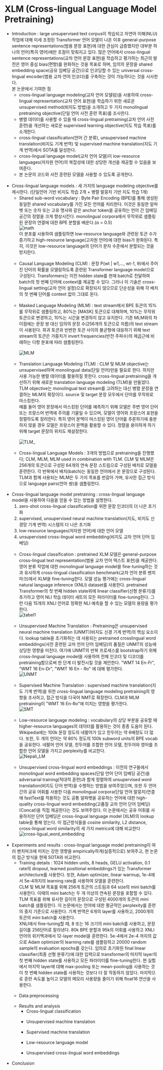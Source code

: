 # XLM (Cross-lingual Language Model Pretraining)

- Introduction : large unsupervised text corpus이 학습되고 자연어 이해(NLU) 작업에 대해 미세 조정된 Transformer 언어 모델이 나온 이후 general-purpose sentence representations(범용 문장 표현)에 대한 관심이 급증했지만 대부분 하나의 언어(특히 영어)에만 초점이 맞춰지고 있다.
많은 언어에서 cross-lingual sentence representations(교차 언어 문장 표현)을 학습하고 평가하는 최근의 발전은 영어 중심 bias(편향)를 완화하는 것을 목표로 하며, 임의의 문장을 shared embedding space(공유 임베딩 공간)으로 인코딩할 수 있는 universal cross-lingual encoder(범용 교차 언어 인코더)를 구축하는 것이 가능하다는 것을 시사한다. <br>
본 논문에서 기여한 점
  - cross-lingual language modeling(교차 언어 모델링)을 사용하여 cross-lingual representation(교차 언어 표현)을 학습하기 위한 새로운 unsupervised method(비지도 방법)을 소개하고 두 가지 monolingual pretraining objective(단일 언어 사전 훈련 목표)를 조사한다.
  - 병렬 데이터를 사용할 수 있을 때 cross-lingual pretraining(교차 언어 사전 훈련)을 개선하는 새로운 supervised learning objective(지도 학습 목표)를 소개한다.
  - cross-lingual classification(언어 간 분류), unsupervised machine translation(비지도 기계 번역) 및 supervised machine translation(지도 기계 번역)에서 SOTA를 달성한다.
  - cross-lingual language model(교차 언어 모델)이 low-resource languages(저자원 언어)의 복잡성에 대한 상당한 개선을 제공할 수 있음을 보여준다.
  - 본 논문의 코드와 사전 훈련된 모델을 사용할 수 있도록 공개한다.
<br><br>
- Cross-lingual language models : 세 가지의 language modeling objective를 제시한다. (단일언어 기반 비지도 학습 2개 + 병렬 말뭉치 기반 지도 학습 1개)
  - Shared sub-word vocabulary : Byte Pair Encoding (BPE)를 통해 생성된 동일한 shared vocabulary를 가진 모든 언어를 처리한다. 이것은 동일한 알파벳 또는 숫자 또는 고유 명사와 같은 anchor token을 공유하는 언어 간 임베딩 공간의 정렬을 크게 향상시킨다.
  monolingual corpora에서 무작위로 샘플링된 문장의 연결에 대한 BPE 분할을 배운다.(α = 0.5)<br>
  ![math](https://user-images.githubusercontent.com/86700191/191441460-af3d690b-1ea3-4062-b17d-2d0ef89d9a4c.PNG) <br>
  이 분포를 사용하여 샘플링하면 low-resource language와 관련된 토큰 수가 증가하고 high-resource language(고자원 언어)에 대한 bias가 완화된다. 특히, 이것은 low-resource language의 단어가 문자 수준에서 분할되는 것을 방지한다.
  <br><br>
  - Causal Language Modeling (CLM) : 문장 P(wt | w1,..., wt-1, θ)에서 주어진 단어의 확률을 모델링하도록 훈련된 Transformer language model으로 구성된다. Transformers는 이전 hidden state를 현재 batch로 전달하여 batch의 첫 번째 단어에 context를 제공할 수 있다.
  그러나 이 기술은 cross-lingual setting(교차 언어 설정)으로 확장되지 않으므로 단순성을 위해 각 배치의 첫 번째 단어를 context 없이 그대로 둔다.
  <br><br>
  - Masked Language Modeling (MLM) : text stream에서 BPE 토큰의 15%를 무작위로 샘플링하고, 80%는 [MASK] 토큰으로 대체하며, 10%는 무작위 토큰으로 변경하고, 10%는 시간을 변경하지 않고 유지한다.
   기존 MLM와의 차이점에는 문장 쌍 대신 임의의 문장 수(256개의 토큰으로 자름)의 text stream이 사용된다. 희귀 토큰과 빈번한 토큰 사이의 불균형에 대응하기 위해 text stream의 토큰은 가중치가 invert frequencies(반전 주파수)의 제곱근에 비례하는 다항 분포에 따라 샘플링한다. <br><br>
  ![MLM](https://user-images.githubusercontent.com/86700191/191736531-e4634d76-dda2-434c-96dd-456af8740fb6.PNG)
  <br><br>
  - Translation Language Modeling (TLM) : CLM 및 MLM objective는 unsupervised하며 monolingual data(단일 언어)만을 필요로 한다. 하지만 사용 가능한 병렬 데이터를 활용하질 못한다. cross-lingual pretraining을 개선하기 위해 새로운 translation language modeling (TLM)을 만들었다.
  TLM objective는 monolingual text stream를 고려하는 대신 병렬 문장을 연결하는 MLM의 확장이다. source 및 target 문장 모두에서 단어를 무작위로 마스킹한다. <br>
  예를 들어 영어 문장에서 마스킹된 단어를 예측하기 위해 모델은 주변 영어 단어 또는 프랑스어 번역에 주의를 기울일 수 있으며, 모델이 영어와 프랑스어 표현을 정렬하도록 장려한다. 특히 영어 문맥이 마스킹된 영어 단어를 추론하기에 충분하지 않을 경우 모델은 프랑스어 문맥을 활용할 수 있다. 정렬을 용이하게 하기 위해 target 문장의 위치도 재설정한다. <br><br>
  ![TLM_](https://user-images.githubusercontent.com/86700191/191912543-980ba0a0-2081-4ff6-8d6b-8e4723eba11c.PNG)
  <br><br>
  - Cross-lingual Language Models : 3개의 방법으로 pretraining을 진행했다; CLM, MLM, MLM used in combination with TLM. CLM 및 MLM은 256개의 토큰으로 구성된 64개의 연속 문장 스트림으로 구성된 배치로 모델을 훈련한다. 각 반복에서 배치(batch)는 동일한 언어에서 온 문장으로 구성된다. TLM과 함께 사용되는 MLM은 두 가지 목표를 번갈아 가며, 유사한 접근 방식으로 language pairs(언어 쌍)을 샘플링한다.
<br><br>
- Cross-lingual language model pretraining : cross-lingual language model을 사용하여 다음을 얻을 수 있는 방법을 설명한다.
  1. zero-shot cross-lingual classification를 위한 문장 인코더의 더 나은 초기화
  2. supervised, unsupervised neural machine translation(지도, 비지도 신경망 기계 번역) 시스템의 더 나은 초기화
  3. low-resource languages(저자원 언어)에 대한 언어 모델
  4. unsupervised cross-lingual word embedding(비지도 교차 언어 단어 임베딩)
  <br><br>
  - Cross-lingual classification : pretrained XLM 모델은 general-purpose cross-lingual text representation(범용 교차 언어 텍스트 표현)을 제공한다. 영어 분류 작업에 대한 monolingual language model을 fine-tuning하는 것과 유사하게 cross-lingual classification benchmark(교차 언어 분류 벤치마크)에서 XLM을 fine-tuning한다. 모델 성능 평가에는 cross-lingual natural language inference (XNLI) dataset를 사용한다.
  pretrained Transformer의 첫 번째 hidden state위에 linear classifier(선형 분류기)를 추가하고 영어 NLI 학습 데이터 세트의 모든 파라미터를 fine-tuning한다. 그런 다음 15개의 XNLI 언어로 정확한 NLI 예측을 할 수 있는 모델의 용량을 평가한다. <br>
  ![tabel1](https://user-images.githubusercontent.com/86700191/191938867-8dd280b5-9f1b-493e-9227-4f6f85457875.PNG)
  <br><br>
  - Unsupervised Machine Translation : Pretraining은 unsupervised neural machine translation (UNMT)(비지도 신경 기계 번역)의 핵심 요소이다. lookup table을 초기화하는 데 사용되는 pretrained crosslingual word embeddings(사전 훈련된 교차 언어 단어 임베딩)의 품질은 UNMT의 성능에 상당한 영향을 미친다.
  여기에 UNMT의 반복 프로세스를 bootstrap하기 위해 cross-lingual language model을 사용하여 전체 인코더 및 디코더를 pretraining함으로써 한 단계 더 발전시킬 것을 제안한다. "WMT 14 En-Fr", "WMT 16 En-Dr", "WMT 16 En - Ro" 에 대해 평가한다. <br>
  ![UNMT](https://user-images.githubusercontent.com/86700191/192256839-9962af9f-a3b2-4e8b-bffe-694b8047a113.PNG)
  <br><br>
  - Supervised Machine Translation : supervised machine translation(지도 기계 번역)을 위한 cross-lingual language modeling pretraining의 영향을 조사하고, 접근 방식을 다국어 NMT로 확장한다. CLM과 MLM pretraining이 "WMT 16 En-Ro"에 미치는 영향을 평가한다. <br>
  ![SMT](https://user-images.githubusercontent.com/86700191/192256845-7725f70a-6d8e-40d4-a08c-c9262e799e32.PNG)
  <br><br>
  - Low-resource language modeling : vocabulary의 상당 부분을 공유할 때 higher-resource languages의 데이터를 활용하는 것이 종종 도움이 된다. Wikipedia에는 100k 문장 정도의 네팔어가 있고 힌두어는 약 6배정도 더 많다. 또한, 두 개의 언어는 약 80% 정도의 100k subword units의 BPE vocab을 공유한다. 네팔어 언어 모델, 힌두어를 조합한 언어 모델, 힌두어와 영어를 조합한 언어 모델을 가지고 perplexity를 비교한다. <br>
  ![Nepali_LM](https://user-images.githubusercontent.com/86700191/192460120-c94f5527-a71f-499f-834e-d34961ee6259.PNG)
  <br><br>
  - Unsupervised cross-lingual word embeddings : 이전의 연구들에서 monolingual word embedding spaces(단일 언어 단어 임베딩 공간)을 adversarial training(적대적 훈련)과 함게 정렬하여 unsupervised word translation(비지도 단어 번역)을 수행하는 방법을 보여주었으며, 또한 두 언어 간의 공유 어휘를 사용한 다음 monolingual corpora(단일 언어 말뭉치)연결에 fastText를 적용하는 것도 공통 알파벳을 공유하는 언어에 대한 high-quality cross-lingual word embedding(고품질 교차 언어 단어 임베딩) (Concat)을 직접 제공한다는 것도 보여주었다.
  이 논문에서는 공유 어휘를 사용하지만 단어 임베딩은 cross-lingual language model (XLM)의 lookup table을 통해 얻는다. 이 접근방식들을 cosine similarity, L2 distance, cross-lingual word similarity의 세 가지 metrics에 대해 비교한다<br>
  ![cross-ligual_word_embedding](https://user-images.githubusercontent.com/86700191/192460192-cdde25ed-f9a2-4688-a8bc-3d81eb33e1db.PNG)
<br><br>
- Experiments and results : cross-lingual language model pretraining이 여러 벤치마크에 미치는 강한 영향을 empirically하게(실증적으로) 보여주고, 현 논문의 접근 방식을 현재 SOTA와 비교한다.
  - Training details : 1024 hidden units, 8 heads, GELU activation, 0.1 rate의 dropout, learned positional embeddings가 있는 Transformer architecture를 사용한다. 또한, Adam optimizer, linear warmup, 1e-4에서 5e-4까지의 learning rate를 사용하여 모델을 훈련한다. <br>
  CLM 및 MLM 목표를 위해 256개 토큰의 스트림과 64 size의 mini batch를 사용한다. 이때의 mini batch는 두 개 이상의 연속된 문장을 포함할 수 있다. TLM 목표를 위해 유사한 길이의 문장으로 구성된 4000개의 토큰의 mini batch를 샘플링한다. 이 논문에서는 언어에 대한 평균적인 perplexity를 훈련의 중지 기준으로 사용한다. 기계 번역은 6개의 layer를 사용하고, 2000개의 토큰의 mini batch를 사용한다. <br>
  XNLI에서 fine-tuning할 때, 8 또는 16 크기의 mini batch를 사용하고, 문장 길이를 256단어로 잘라낸다. 80k BPE 분할과 95k의 어휘를 사용하고 XNLI 언어의 위키백과에서 12-layer model을 훈련한다. 5e-4에서 2e-4 까지의 값으로 Adam optimizer의 learning rate를 샘플링하고 20000 random sample의 evaluation epochs를 갖는다.
  임의로 초기화된 final linear classifier(최종 선형 분류기)에 대한 입력으로 transformer의 마지막 layer의 첫 번째 hidden state를 사용하고 모든 파라미터를 fine-tuning한다. 현 실험에서 마지막 layer에 대해 max-pooling 또는 mean-pooling을 사용하는 것이 첫 번째 hidden state를 사용하는 것보다 더 잘 작동하지 않았다. 마지막으로 훈련 속도를 높이고 모델의 메모리 사용량을 줄이기 위해 float16 연산을 사용한다.
  <br><br>
  - Data preprocessing
  <br><br>
  - Results and analysis
    - Cross-lingual classification
    <br><br>
    - Unsupervised machine translation
    <br><br>
    - Supervised machine translation
    <br><br>
    - Low-resource language model
    <br><br>
    - Unsupervised cross-lingual word embeddings
<br><br>
- Conclusion